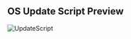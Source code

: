 ## OS Update Script Preview
![UpdateScript](https://github.com/ar51an/raspberrypi-motd/assets/11185794/a8e44e0f-a4ab-4206-8626-93be42774d10)
